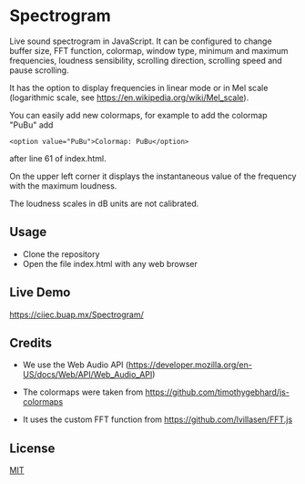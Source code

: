 # Spectrogram 

Live sound spectrogram in JavaScript. It can be configured to change buffer size,  FFT function, colormap, window type, minimum and maximum frequencies, loudness sensibility, scrolling direction, scrolling speed and pause scrolling.

It has the option to display frequencies in linear mode or in Mel scale (logarithmic scale, see https://en.wikipedia.org/wiki/Mel_scale). 


You can easily add new colormaps, for example to add the colormap "PuBu" add

~~~text
<option value="PuBu">Colormap: PuBu</option>
~~~

after line 61 of index.html.

On the upper left corner it displays the instantaneous value of the frequency with the maximum loudness.

The loudness scales in dB units are not calibrated.

## Usage

- Clone the repository
- Open the file index.html with any web browser

## Live Demo

https://ciiec.buap.mx/Spectrogram/

## Credits

- We use the Web Audio API (https://developer.mozilla.org/en-US/docs/Web/API/Web_Audio_API)

- The colormaps were taken from https://github.com/timothygebhard/js-colormaps

- It uses the custom FFT function from https://github.com/lvillasen/FFT.js

## License

[MIT](LICENSE)
